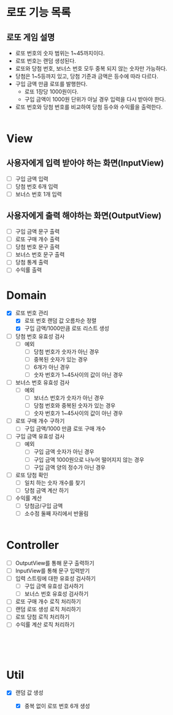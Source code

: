 # 로또 기능 목록

## 로또 게임 설명
- 로또 번호의 숫자 범위는 1~45까지이다.
- 로또 번호는 랜덤 생성된다.
- 로또와 당첨 번호, 보너스 번호 모두 중복 되지 않는 숫자만 가능하다.
- 당첨은 1~5등까지 있고, 당첨 기준과 금액은 등수에 따라 다르다.
- 구입 금액 만큼 로또를 발행한다.
  - 로또 1장당 1000원이다.
  - 구입 금액이 1000원 단위가 아닐 경우 입력을 다시 받아야 한다.
- 로또 번호와 당첨 번호를 비교하여 당첨 등수와 수익률을 출력한다.
</br></br>

# View
## 사용자에게 입력 받아야 하는 화면(InputView)
- [ ] 구입 금액 입력
- [ ] 당첨 번호 6개 입력
- [ ] 보너스 번호 1개 입력

## 사용자에게 출력 해야하는 화면(OutputView)
- [ ] 구입 금액 문구 출력
- [ ] 로또 구매 개수 출력
- [ ] 당첨 번호 문구 출력
- [ ] 보너스 번호 문구 출력
- [ ] 당첨 통계 출력
- [ ] 수익률 출력

# Domain
- [x] 로또 번호 관리
  - [x] 로또 번호 랜덤 값 오름차순 정렬
  - [x] 구입 금액/1000만큼 로또 리스트 생성
- [ ] 당첨 번호 유효성 검사
  - [ ] 예외
    - [ ] 당첨 번호가 숫자가 아닌 경우
    - [ ] 중복된 숫자가 있는 경우
    - [ ] 6개가 아닌 경우
    - [ ] 숫자 번호가 1~45사이의 값이 아닌 경우
- [ ] 보너스 번호 유효성 검사
  - [ ] 예외
    - [ ] 보너스 번호가 숫자가 아닌 경우
    - [ ] 당첨 번호와 중복된 숫자가 있는 경우
    - [ ] 숫자 번호가 1~45사이의 값이 아닌 경우
- [ ] 로또 구매 개수 구하기
  - [ ] 구입 금액/1000 만큼 로또 구매 개수
- [ ] 구입 금액 유효성 검사
  - [ ] 예외
    - [ ] 구입 금액 숫자가 아닌 경우
    - [ ] 구입 금액 1000원으로 나누어 떨어지지 않는 경우
    - [ ] 구입 금액 양의 정수가 아닌 경우
- [ ] 로또 당첨 확인
  - [ ] 일치 하는 숫자 개수를 찾기
  - [ ] 당첨 금액 계산 하기
- [ ] 수익률 계산
  - [ ] 당첨금/구입 금액
  - [ ] 소수점 둘째 자리에서 반올림
</br></br>

# Controller
- [ ] OutputView를 통해 문구 출력하기
- [ ] InputView를 통해 문구 입력받기
- [ ] 입력 스트링에 대한 유효성 검사하기
  - [ ] 구입 금액 유효성 검사하기
  - [ ] 보너스 번호 유효성 검사하기
- [ ] 로또 구매 개수 로직 처리하기
- [ ] 랜덤 로또 생성 로직 처리하기
- [ ] 로또 당첨 로직 처리하기
- [ ] 수익률 계산 로직 처리하기
</br></br>

</br></br>
# Util
- [x] 랜덤 값 생성
  - [x] 중복 없이 로또 번호 6개 생성

